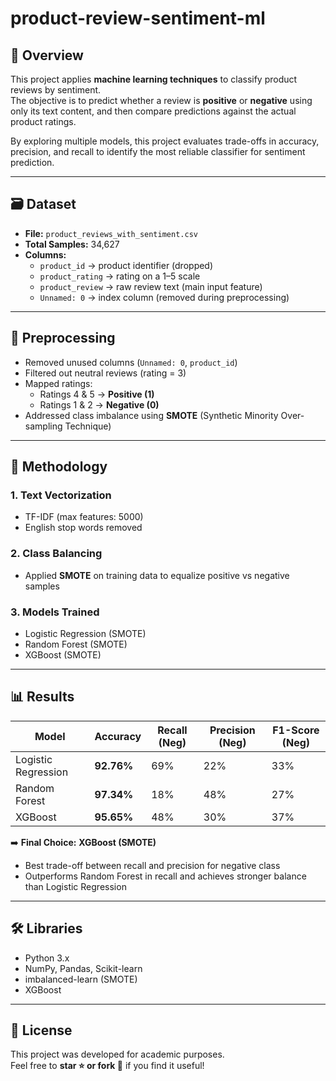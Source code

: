 # product-review-sentiment-ml

## 🚀 Overview
This project applies **machine learning techniques** to classify product reviews by sentiment.  
The objective is to predict whether a review is **positive** or **negative** using only its text content, and then compare predictions against the actual product ratings.  

By exploring multiple models, this project evaluates trade-offs in accuracy, precision, and recall to identify the most reliable classifier for sentiment prediction.

---

## 🗃 Dataset
- **File:** `product_reviews_with_sentiment.csv`  
- **Total Samples:** 34,627  
- **Columns:**  
  - `product_id` → product identifier (dropped)  
  - `product_rating` → rating on a 1–5 scale  
  - `product_review` → raw review text (main input feature)  
  - `Unnamed: 0` → index column (removed during preprocessing)  

---

## 📝 Preprocessing
- Removed unused columns (`Unnamed: 0`, `product_id`)  
- Filtered out neutral reviews (rating = 3)  
- Mapped ratings:  
  - Ratings 4 & 5 → **Positive (1)**  
  - Ratings 1 & 2 → **Negative (0)**  
- Addressed class imbalance using **SMOTE** (Synthetic Minority Over-sampling Technique)  

---

## 🔧 Methodology

### 1. Text Vectorization
- TF-IDF (max features: 5000)  
- English stop words removed  

### 2. Class Balancing
- Applied **SMOTE** on training data to equalize positive vs negative samples  

### 3. Models Trained
- Logistic Regression (SMOTE)  
- Random Forest (SMOTE)  
- XGBoost (SMOTE)  

---

## 📊 Results

| Model                | Accuracy | Recall (Neg) | Precision (Neg) | F1-Score (Neg) |
|----------------------|----------|--------------|-----------------|----------------|
| Logistic Regression  | **92.76%** | 69%         | 22%             | 33%            |
| Random Forest        | **97.34%** | 18%         | 48%             | 27%            |
| XGBoost              | **95.65%** | 48%         | 30%             | 37%            |

➡️ **Final Choice:** **XGBoost (SMOTE)**  
- Best trade-off between recall and precision for negative class  
- Outperforms Random Forest in recall and achieves stronger balance than Logistic Regression  

---

## 🛠 Libraries
- Python 3.x  
- NumPy, Pandas, Scikit-learn  
- imbalanced-learn (SMOTE)  
- XGBoost  

---

## 📄 License
This project was developed for academic purposes.  
Feel free to **star ⭐ or fork 🍴** if you find it useful!
